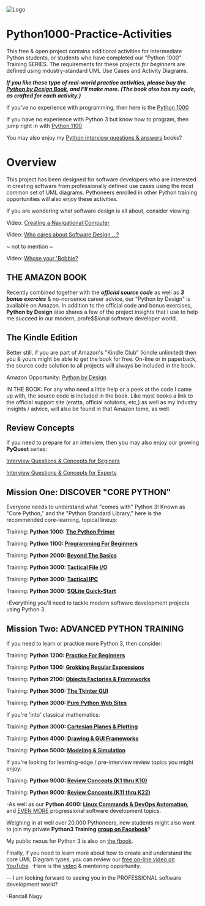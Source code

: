 ![Logo](https://github.com/soft9000/Python1000-Practice-Activities/blob/master/GithubLogoPyByDesign.png)
# Python1000-Practice-Activities
This free & open project contains additional activities for intermediate Python students, or students who have completed our "Python 1000" Training SERIES. The requirements for these projects *for beginners* are defined using industry-standard UML Use Cases and Activity Diagrams.

***If you like these type of real-world practice activities, please buy the [Python by Design Book](https://www.amazon.com/dp/B08HJBD98J), and I'll make more. (The book also has my code, as crafted for each activity.)***

If you've no experience with programming, then here is the [Python 1000](https://www.udemy.com/course/python-1000/?referralCode=D3A7B607149F46D12A28)

If you have no experience with Python 3 but know how to program, then jump right in with [Python 1100](https://www.udemy.com/course/python-1100b/?referralCode=8E70E46FA9579E5F3635)

You may also enjoy my [Python interview questions & answers](https://www.amazon.com/Randall-Nagy/e/B08ZJLH1VN/ref=dp_byline_cont_pop_ebooks_1) books? 

# Overview
This project has been designed for software developers who are interested in creating software from professionally defined use cases using the most common set of UML diagrams. Pythoneers enrolled in other Python training opportunities will also enjoy these activities.

If you are wondering what software design is all about, consider viewing: 

Video: [Creating a Navigational Computer](https://www.youtube.com/watch?v=X3-s38YFQwM)

Video: [Who cares about Software Design ...?](https://www.youtube.com/watch?v=LYqlOAhhj9E)

~ not to mention ~

Video: [Whose your 'Bobbie?](https://www.youtube.com/watch?v=nXrSMSQAwWM)


THE AMAZON BOOK
--------
Recently combined together with the ***official source code*** as well as ***3 bonus exercies*** & no-nonsence career advice, our "Python by Design" is available on Amazon. In addition to the official code and bonus exercises, **Python by Design** also shares a few of the project insights that I use to help me succeed in our modern, profe$$ional software developer world.

The Kindle Edition
-----
Better still, if you are part of Amazon's "Kindle Club" (kindle unlimited) then you & yours might be able to get the book for free. On-line or in paperback, the source code solution to all projects will always be included in the book.

Amazon Opportunity: [Python by Design](https://www.amazon.com/dp/B08HJBD98J)

IN THE BOOK: For any who need a little help or a peek at the code I came up with, the source code is included in the book. Like most books a link to the official support site (eratta, official solutons, etc,) as well as my industry insights / advice, will also be found in that Amazon tome, as well.

Review Concepts
-----
If you need to prepare for an interview, then you may also enjoy our growing **PyQuest** series:

[Interview Questions &amp; Concepts for Beginers](https://www.amazon.com/gp/product/B08P7JYG1R)

[Interview Questions &amp; Concepts for Experts](https://www.amazon.com/gp/product/B08NYZ99PS)


Mission One: DISCOVER "CORE PYTHON"
--------
Everyone needs to understand what "comes with" Python 3! Known as "Core Python," and the "Python Standard Library," here is the recommended core-learning, topical lineup:

Training: **Python 1000: [The Python Primer](https://www.udemy.com/course/python-1000/?referralCode=D3A7B607149F46D12A28)**

Training: **Python 1100: [Programming For Beginners](https://www.udemy.com/course/python-1100b/?referralCode=8E70E46FA9579E5F3635)**

Training: **Python 2000: [Beyond The Basics](https://www.udemy.com/course/python-2000-beyond-the-basics/?referralCode=9620CB60C96D96CA346E)**

Training: **Python 3000: [Tactical File I/O](https://www.udemy.com/course/python-3000-tactical-file-io/?referralCode=43142CC8F1DB1582B899)**

Training: **Python 3000: [Tactical IPC](https://www.udemy.com/course/python-3000-tactical-ipc/?referralCode=268F78C72FE2E47CDCF7)**

Training: **Python 3000: [SQLite Quick-Start](https://www.udemy.com/course/python-3000-tactical-sql-quick-start/?referralCode=3F97E2E5D0FEC5571C3B)**

-Everything you'll need to tackle modern software development projects using Python 3.


Mission Two: ADVANCED PYTHON TRAINING
-----
If you need to learn or practice more Python 3, then consider:

Training: **Python 1200: [Practice For Beginners](https://www.udemy.com/course/python-1200/?referralCode=761AAF50A7B4BE1F9D51)**

Training: **Python 1300: [Grokking Regular Expressions](https://www.udemy.com/course/draft/2595154/?referralCode=3E09803ACE00FC08981A)**

Training: **Python 2100: [Objects Factories & Frameworks](https://www.udemy.com/course/python-2100-objects-factories-frameworks/?referralCode=E5350BA579EA3AF4DAEB)**

Training: **Python 3000: [The Tkinter GUI](https://www.udemy.com/course/draft/2079820/?referralCode=1726F5E56F93499039D4)**

Training: **Python 3000: [Pure Python Web Sites](https://www.udemy.com/course/webdev-3000/?referralCode=CA6EFBD23410AA867D31)**

If you're 'into' classical mathematics:

Training: **Python 3000: [Cartesian Planes & Plotting](https://www.udemy.com/course/introduction-to-turtle-graphics/?referralCode=640D3C0F33837ADAE793)**

Training: **Python 4000: [Drawing & GUI Frameworks](https://www.udemy.com/course/more-turtle-graphics/?referralCode=175F15EB2C2214789B54)**

Training: **Python 5000: [Modeling & Simulation](https://www.udemy.com/course/turtle-graphics-modeling-simulation/?referralCode=3E1EE4F426B1FFA945EB)**

If you're looking for learning-edge / pre-interview review topics you might enjoy:

Training: **Python 9000: [Review Concepts (K1 thru K10)](https://www.udemy.com/course/python-interview-questions/?referralCode=6B199764132B575C503C)**

Training: **Python 9000: [Review Concepts (K11 thru K22)](https://www.udemy.com/course/nagys-python-review-k11-k22/?referralCode=2280C848244C9714E1E2)**

-As well as our **Python 4000: [Linux Commands & DevOps Automation](https://www.udemy.com/course/python-4000-gnu-devops/?referralCode=E04F0744698A4BE930D7)**, and [EVEN MORE](https://www.udemy.com/user/randallnagy2/) progressional software development topics.

Weighing in at well over 20,000 Pythoneers, new students might also want to join my private **Python3 Training [group on Facebook](https://www.facebook.com/groups/Python3Training)**?

My public nexus for Python 3 is also on [the fbook](https://www.facebook.com/groups/nagyspythontraining).

Finally, if you need to learn more about how to create and understand the core UML Diagram types, you can review our [free on-line video on YouTube](https://www.youtube.com/watch?v=XXpe61kaJPQ&index=1&list=PLItP5KoawLqk45h_PmXQW82qRUqOUOMCV).  -Here is the [video](https://www.youtube.com/watch?v=rZLr38O8t0s) & mentoring opportunity.


-- I am looking forward to seeing you in the PROFESSIONAL software development world?

-Randall Nagy



